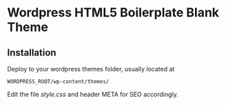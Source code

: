 # Wordpress HTML5 Boilerplate Blank Theme

## Installation

Deploy to your wordpress themes folder, usually located at

```
WORDPRESS_ROOT/wp-content/themes/
```

Edit the file *style.css* and header META for SEO accordingly.